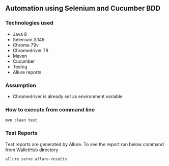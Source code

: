## Automation using Selenium and Cucumber BDD

### Technologies used
- Java 8
- Selenium 3.149
- Chrome 79v
- Chromedriver 79
- Maven
- Cucumber
- Testng
- Allure reports
### Assumption
- Chromedriver is already set as environment variable



### How to execute from command line
```mvn clean test```

### Test Reports

Test reports are generated by Allure. To see the report run below command from WalletHub directory

```allure serve allure-results```